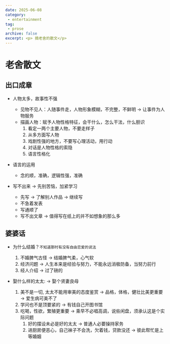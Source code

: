 ```yaml
---
date: 2025-06-08
category: 
 - entertainment
tag:
 - prose
archive: false
excerpt: <p> 摘老舍的散文</p>
---
```


# 老舍散文
## 出口成章
* 人物太多，故事性不强
  * 见物不见人：人随事件走，人物形象模糊，不完整，不鲜明 -> 让事件为人物服务
  * 描画人物：赋予人物性格特征，会干什么，怎么干法，什么胆识
    1. 看定一两个主要人物，不要走样子
    2. 从多方面写人物
    3. 戏剧性强的地方，不要写心理活动，用行动
    4. 对话是人物性格的索隐
    5. 语言性格化

* 语言的运用
  * 念的顺，准确，逻辑性强，准确

* 写不出来 -> 先别苦恼，加紧学习
  * 先写 -> 了解别人作品 -> 继续写
  * 不急着发表
  * 写通顺了
  * 写不出文章 -> 值得写在纸上的并不如想象的那么多

## 婆婆话
* 为什么结婚？`不知道那时有没有自由恋爱的说法`
  1. 不婚脾气古怪 -> 结婚脾气柔，心气软
  2. 经济问题 -> 人生本来是经验与努力，不能永远消极防备，当努力前行
  3. 经人介绍 -> 过了磅的

* 娶什么样的太太: -> 娶个贤妻良母
  1. 美不是一切, 太太不能用审美的态度鉴赏 -> 品格，体格，健壮比美更重要 -> 爱生病可美不了
  2. 学问也不是顶要紧的 -> 有钱自己开图书馆
  3. 吃喝，性欲，繁殖更重要 -> 乘早不必唱高调，说些闲盘，须承认这是个实际问题
     1. 好的摆设未必是好的太太 -> 普通人必要操持家务
     2. 进厨房便恶心，自己袜子不会洗，欠着钱，贷款没还 -> 彼此帮忙是上等婚姻